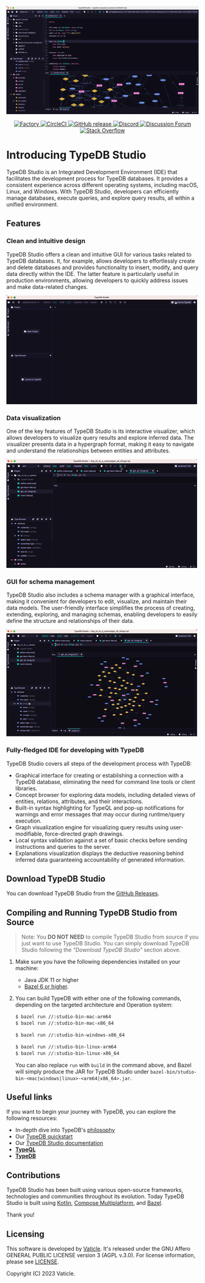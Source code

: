 [![TypeDB Studio](./docs/images/studio_full_1.png)](./docs/images/studio_full_1.png)

<div align="center">
  <a href="https://factory.vaticle.com/vaticle/typedb-studio">
    <img alt="Factory" src="https://factory.vaticle.com/api/status/vaticle/typedb-studio/badge.svg" />
  </a>
  <a href="https://circleci.com/gh/vaticle/typedb-studio/tree/master">
    <img alt="CircleCI" src="https://circleci.com/gh/vaticle/typedb-studio/tree/master.svg?style=shield" />
  </a>
  <a href="https://github.com/vaticle/typedb-studio/releases/latest">
    <img alt="GitHub release" src="https://img.shields.io/github/release/vaticle/typedb-studio.svg">
  </a>
  <a href="https://vaticle.com/discord">
    <img alt="Discord" src="https://img.shields.io/discord/665254494820368395?color=7389D8&label=chat&logo=discord&logoColor=ffffff" />
  </a>
  <a href="https://forum.vaticle.com">
    <img alt="Discussion Forum" src="https://img.shields.io/discourse/https/forum.vaticle.com/topics.svg" />
  </a>
  <a href="https://stackoverflow.com/questions/tagged/typedb">
    <img alt="Stack Overflow" src="https://img.shields.io/badge/stackoverflow-typedb-796de3.svg">
  </a>
</div>

# Introducing TypeDB Studio

TypeDB Studio is an Integrated Development Environment (IDE)
that facilitates the development process for TypeDB databases.
It provides a consistent experience across different operating systems, including macOS, Linux, and Windows.
With TypeDB Studio, developers can efficiently manage databases, execute queries,
and explore query results, all within a unified environment.

## Features

### Clean and intuitive design

TypeDB Studio offers a clean and intuitive GUI for various tasks related to TypeDB databases.
It, for example, allows developers to effortlessly create and delete databases and provides functionality to insert, 
modify, and query data directly within the IDE.
The latter feature is particularly useful in production environments, 
allowing developers to quickly address issues and make data-related changes.

[![Manage Database Schemas](./docs/images/create.gif)](./docs/images/create.gif)

### Data visualization

One of the key features of TypeDB Studio is its interactive visualizer, 
which allows developers to visualize query results and explore inferred data.
The visualizer presents data in a hypergraph format,
making it easy to navigate and understand the relationships between entities and attributes.

[![Graph Visualisation](./docs/images/query.gif)](./docs/images/query.gif)

### GUI for schema management

TypeDB Studio also includes a schema manager with a graphical interface,
making it convenient for developers to edit, visualize, and maintain their data models.
The user-friendly interface simplifies the process of creating, extending, exploring, and managing schemas,
enabling developers to easily define the structure and relationships of their data.

[![Graph Visualisation](./docs/images/edit.gif)](./docs/images/edit.gif)

### Fully-fledged IDE for developing with TypeDB

TypeDB Studio covers all steps of the development process with TypeDB:

- Graphical interface for creating or establishing a connection with a TypeDB database, eliminating the need for command line tools or client libraries.
- Concept browser for exploring data models, including detailed views of entities, relations, attributes, and their interactions.
- Built-in syntax highlighting for TypeQL and pop-up notifications for warnings and error messages that may occur during runtime/query execution.
- Graph visualization engine for visualizing query results using user-modifiable, force-directed graph drawings.
- Local syntax validation against a set of basic checks before sending instructions and queries to the server.
- Explanations visualization displays the deductive reasoning behind inferred data guaranteeing accountability of generated information.

## Download TypeDB Studio

You can download TypeDB Studio from the [GitHub Releases](https://github.com/vaticle/typedb-studio/releases).

## Compiling and Running TypeDB Studio from Source

> Note: You **DO NOT NEED** to compile TypeDB Studio from source if you just want to use TypeDB Studio. You can
> simply download TypeDB Studio following the _"Download TypeDB Studio"_ section above.

1. Make sure you have the following dependencies installed on your machine:
    - Java JDK 11 or higher
    - [Bazel 6 or higher](https://bazel.build/install).
 
2. You can build TypeDB with either one of the following commands, depending on the targeted architecture and 
   Operation system: 
   ```sh
   $ bazel run //:studio-bin-mac-arm64
   $ bazel run //:studio-bin-mac-x86_64
   ```
   ```sh
   $ bazel run //:studio-bin-windows-x86_64
   ```
   ```sh
   $ bazel run //:studio-bin-linux-arm64
   $ bazel run //:studio-bin-linux-x86_64
   ```
   You can also replace `run` with `build` in the command above, and Bazel will simply produce the JAR for TypeDB Studio
   under `bazel-bin/studio-bin-<mac|windows|linux>-<arm64|x86_64>.jar`.

## Useful links

If you want to begin your journey with TypeDB, you can explore the following resources:

* In-depth dive into TypeDB's [philosophy](https://typedb.com/philosophy)
* Our [TypeDB quickstart](https://typedb.com/docs/typedb/2.x/quickstart-guide)
* Our [TypeDB Studio documentation](https://typedb.com/docs/clients/2.x/studio)
* **[TypeQL](https://github.com/vaticle/typeql)**
* **[TypeDB](https://github.com/vaticle/typedb)**

## Contributions

TypeDB Studio has been built using various open-source frameworks, technologies and communities throughout its 
evolution. Today TypeDB Studio is built
using [Kotlin](https://kotlinlang.org),
[Compose Multiplatform](https://github.com/JetBrains/compose-jb),
and [Bazel](https://bazel.build).

Thank you!

## Licensing

This software is developed by [Vaticle](https://typedb.com/). 
It's released under the GNU Affero GENERAL PUBLIC LICENSE version 3 (AGPL v.3.0). 
For license information, please see [LICENSE](https://github.com/vaticle/typedb-studio/blob/master/LICENSE). 

Copyright (C) 2023 Vaticle.
